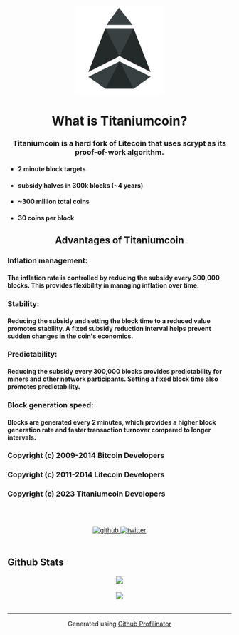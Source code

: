 <div align="center">
<img src="https://github.com/Titaniumcoin-Project/titaniumcoin/blob/main/share/pixmaps/bitcoin256.png" align="center" style="width: 40%" />
</div>  
  

# **<div align="center">What is Titaniumcoin?</div>**  
  

### **<div align="center">Titaniumcoin is a hard fork of Litecoin that uses scrypt as its proof-of-work algorithm.</div>**  
  

- #### **2 minute block targets**  
  

- #### **subsidy halves in 300k blocks (~4 years)**  
  

- #### **~300 million total coins**  
  

- #### **30 coins per block**  
  

## **<div align="center">Advantages of Titaniumcoin</div>**  
  

### **Inflation management:**  
  

#### **The inflation rate is controlled by reducing the subsidy every 300,000 blocks. This provides flexibility in managing inflation over time.**  
  

### **Stability:**  
  

#### **Reducing the subsidy and setting the block time to a reduced value promotes stability. A fixed subsidy reduction interval helps prevent sudden changes in the coin's economics.**  
  

### **Predictability:**  
  

#### **Reducing the subsidy every 300,000 blocks provides predictability for miners and other network participants. Setting a fixed block time also promotes predictability.**  
  

### **Block generation speed:**  
  

#### **Blocks are generated every 2 minutes, which provides a higher block generation rate and faster transaction turnover compared to longer intervals.**  
  

### **Copyright (c) 2009-2014 Bitcoin Developers**  
  

### **Copyright (c) 2011-2014 Litecoin Developers**  
  

### **Copyright (c) 2023 Titaniumcoin Developers**  
  

<br/>  


##  
<div align="center">
<a href="https://github.com/Titaniumcoin-Project" target="_blank">
<img src=https://img.shields.io/badge/github-%2324292e.svg?&style=for-the-badge&logo=github&logoColor=white alt=github style="margin-bottom: 5px;" />
</a>
<a href="https://twitter.com/TitaniumCoin" target="_blank">
<img src=https://img.shields.io/badge/twitter-%2300acee.svg?&style=for-the-badge&logo=twitter&logoColor=white alt=twitter style="margin-bottom: 5px;" />
</a>  
</div>  
  

<br/>  


## Github Stats  
<div align="center"><img src="https://github-readme-stats.vercel.app/api?username=titaniumcoin-project&show_icons=true&count_private=true&hide_border=true" align="center" /></div>  

<br/>  

<div align="center">
<img src="https://komarev.com/ghpvc/?username=titaniumcoin-project&&style=flat-square" align="center" />
</div>  

<br />

----
<div align="center">Generated using <a href="https://profilinator.rishav.dev/" target="_blank">Github Profilinator</a></div>
